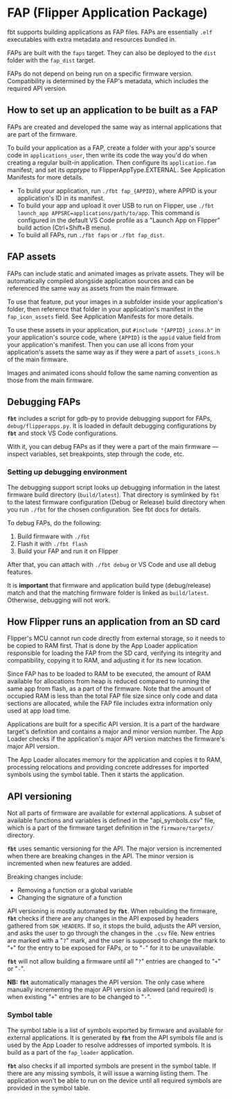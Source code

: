 # FAP (Flipper Application Package)

fbt supports building applications as FAP files. FAPs are essentially `.elf` executables with extra metadata and resources bundled in.

FAPs are built with the `faps` target. They can also be deployed to the `dist` folder with the `fap_dist` target.

FAPs do not depend on being run on a specific firmware version. Compatibility is determined by the FAP's metadata, which includes the required API version.

## How to set up an application to be built as a FAP

FAPs are created and developed the same way as internal applications that are part of the firmware.

To build your application as a FAP, create a folder with your app's source code in `applications_user`, then write its code the way you'd do when creating a regular built-in application. Then configure its `application.fam` manifest, and set its _apptype_ to FlipperAppType.EXTERNAL. See Application Manifests for more details.

* To build your application, run `./fbt fap_{APPID}`, where APPID is your application's ID in its manifest.
* To build your app and upload it over USB to run on Flipper, use `./fbt launch_app APPSRC=applications/path/to/app`. This command is configured in the default VS Code profile as a "Launch App on Flipper" build action (Ctrl+Shift+B menu).
* To build all FAPs, run `./fbt faps` or `./fbt fap_dist`.

## FAP assets

FAPs can include static and animated images as private assets. They will be automatically compiled alongside application sources and can be referenced the same way as assets from the main firmware.

To use that feature, put your images in a subfolder inside your application's folder, then reference that folder in your application's manifest in the `fap_icon_assets` field. See Application Manifests for more details.

To use these assets in your application, put `#include "{APPID}_icons.h"` in your application's source code, where `{APPID}` is the `appid` value field from your application's manifest. Then you can use all icons from your application's assets the same way as if they were a part of `assets_icons.h` of the main firmware.

Images and animated icons should follow the same naming convention as those from the main firmware.

## Debugging FAPs

**`fbt`** includes a script for gdb-py to provide debugging support for FAPs, `debug/flipperapps.py`. It is loaded in default debugging configurations by **`fbt`** and stock VS Code configurations.

With it, you can debug FAPs as if they were a part of the main firmware — inspect variables, set breakpoints, step through the code, etc.

### Setting up debugging environment

The debugging support script looks up debugging information in the latest firmware build directory (`build/latest`). That directory is symlinked by `fbt` to the latest firmware configuration (Debug or Release) build directory when you run `./fbt` for the chosen configuration. See fbt docs for details.

To debug FAPs, do the following:

1. Build firmware with `./fbt`
2. Flash it with `./fbt flash`
3. Build your FAP and run it on Flipper

After that, you can attach with `./fbt debug` or VS Code and use all debug features.

It is **important** that firmware and application build type (debug/release) match and that the matching firmware folder is linked as `build/latest`. Otherwise, debugging will not work.

## How Flipper runs an application from an SD card

Flipper's MCU cannot run code directly from external storage, so it needs to be copied to RAM first. That is done by the App Loader application responsible for loading the FAP from the SD card, verifying its integrity and compatibility, copying it to RAM, and adjusting it for its new location.

Since FAP has to be loaded to RAM to be executed, the amount of RAM available for allocations from heap is reduced compared to running the same app from flash, as a part of the firmware. Note that the amount of occupied RAM is less than the total FAP file size since only code and data sections are allocated, while the FAP file includes extra information only used at app load time.

Applications are built for a specific API version. It is a part of the hardware target's definition and contains a major and minor version number. The App Loader checks if the application's major API version matches the firmware's major API version.

The App Loader allocates memory for the application and copies it to RAM, processing relocations and providing concrete addresses for imported symbols using the symbol table. Then it starts the application.

## API versioning

Not all parts of firmware are available for external applications. A subset of available functions and variables is defined in the "api\_symbols.csv" file, which is a part of the firmware target definition in the `firmware/targets/` directory.

**`fbt`** uses semantic versioning for the API. The major version is incremented when there are breaking changes in the API. The minor version is incremented when new features are added.

Breaking changes include:

* Removing a function or a global variable
* Changing the signature of a function

API versioning is mostly automated by **`fbt`**. When rebuilding the firmware, **`fbt`** checks if there are any changes in the API exposed by headers gathered from `SDK_HEADERS`. If so, it stops the build, adjusts the API version, and asks the user to go through the changes in the `.csv` file. New entries are marked with a "`?`" mark, and the user is supposed to change the mark to "`+`" for the entry to be exposed for FAPs, or to "`-`" for it to be unavailable.

**`fbt`** will not allow building a firmware until all "`?`" entries are changed to "`+`" or "`-`".

**NB:** **`fbt`** automatically manages the API version. The only case where manually incrementing the major API version is allowed (and required) is when existing "`+`" entries are to be changed to "`-`".

### Symbol table

The symbol table is a list of symbols exported by firmware and available for external applications. It is generated by **`fbt`** from the API symbols file and is used by the App Loader to resolve addresses of imported symbols. It is build as a part of the `fap_loader` application.

**`fbt`** also checks if all imported symbols are present in the symbol table. If there are any missing symbols, it will issue a warning listing them. The application won't be able to run on the device until all required symbols are provided in the symbol table.
